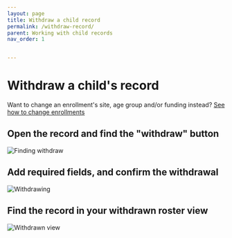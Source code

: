 ```yaml
---
layout: page
title: Withdraw a child record
permalink: /withdraw-record/
parent: Working with child records
nav_order: 1


---
```


# Withdraw a child's record

Want to change an enrollment's site, age group and/or funding instead? [See how to change enrollments](/edit-enrollment-funding/)


## Open the record and find the "withdraw" button
![Finding withdraw](../assets/images/finding-withdraw.gif "Finding withdraw")

## Add required fields, and confirm the withdrawal
![Withdrawing](../assets/images/withdraw-form.png "Withdrawing")


## Find the record in your withdrawn roster view
![Withdrawn view](../assets/images/roster-withdrawnbtn.png "Withdrawn view")

